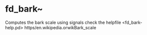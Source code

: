 # fd_bark~ 



 

 

Computes the bark scale using signals
check the helpfile <fd_bark-help.pd>
https/en.wikipedia.orwikBark_scale


 

